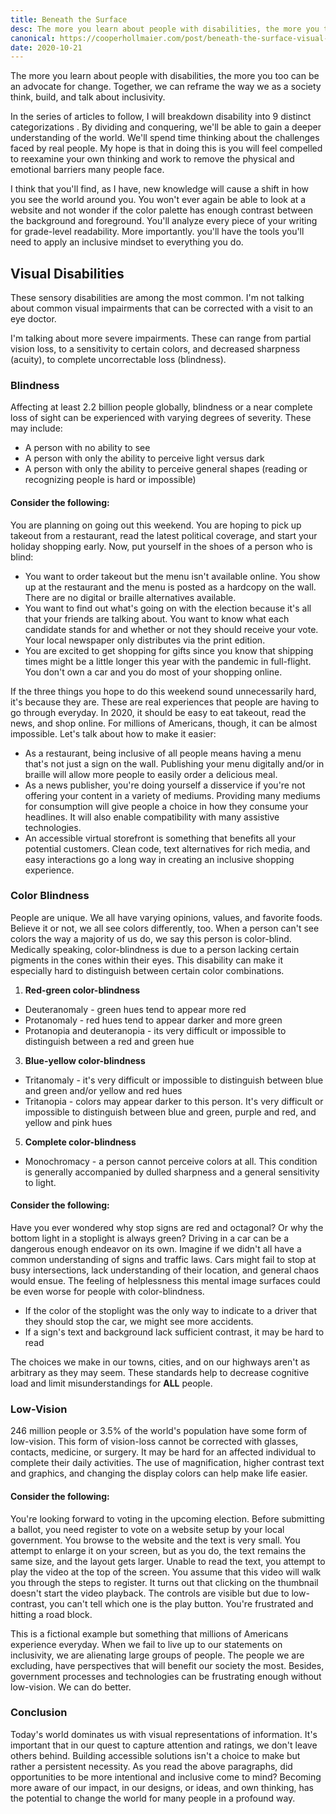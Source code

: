 ```yaml
---
title: Beneath the Surface
desc: The more you learn about people with disabilities, the more you too can be an advocate for change.
canonical: https://cooperhollmaier.com/post/beneath-the-surface-visual-disabilities/
date: 2020-10-21
---
```


<span class="firstcharacter">T</span>he more you learn about people with disabilities, the more you too can be an advocate for change. Together, we can reframe the way we as a society think, build, and talk about inclusivity.

In the series of articles to follow, I will breakdown disability into 9 distinct categorizations . By dividing and conquering, we'll be able to gain a deeper understanding of the world. We'll spend time thinking about the challenges faced by real people. My hope is that in doing this is you will feel compelled to reexamine your own thinking and work to remove the physical and emotional barriers many people face.

I think that you'll find, as I have, new knowledge will cause a shift in how you see the world around you. You won't ever again be able to look at a website and not wonder if the color palette has enough contrast between the background and foreground. You'll analyze every piece of your writing for grade-level readability. More importantly. you'll have the tools you'll need to apply an inclusive mindset to everything you do.

## Visual Disabilities

These sensory disabilities are among the most common. I'm not talking about common visual impairments that can be corrected with a visit to an eye doctor.

I'm talking about more severe impairments. These can range from partial vision loss, to a sensitivity to certain colors, and decreased sharpness (acuity), to complete uncorrectable loss (blindness).

### Blindness

Affecting at least 2.2 billion people globally, blindness or a near complete loss of sight can be experienced with varying degrees of severity. These may include:

- A person with no ability to see
- A person with only the ability to perceive light versus dark
- A person with only the ability to perceive general shapes (reading or recognizing people is hard or impossible)

#### Consider the following:

You are planning on going out this weekend. You are hoping to pick up takeout from a restaurant, read the latest political coverage, and start your holiday shopping early. Now, put yourself in the shoes of a person who is blind:

- You want to order takeout but the menu isn't available online. You show up at the restaurant and the menu is posted as a hardcopy on the wall. There are no digital or braille alternatives available.
- You want to find out what's going on with the election because it's all that your friends are talking about. You want to know what each candidate stands for and whether or not they should receive your vote. Your local newspaper only distributes via the print edition.
- You are excited to get shopping for gifts since you know that shipping times might be a little longer this year with the pandemic in full-flight. You don't own a car and you do most of your shopping online.

If the three things you hope to do this weekend sound unnecessarily hard, it's because they are. These are real experiences that people are having to go through everyday. In 2020, it should be easy to eat takeout, read the news, and shop online. For millions of Americans, though, it can be almost impossible. Let's talk about how to make it easier:

- As a restaurant, being inclusive of all people means having a menu that's not just a sign on the wall. Publishing your menu digitally and/or in braille will allow more people to easily order a delicious meal.
- As a news publisher, you're doing yourself a disservice if you're not offering your content in a variety of mediums. Providing many mediums for consumption will give people a choice in how they consume your headlines. It will also enable compatibility with many assistive technologies.
- An accessible virtual storefront is something that benefits all your potential customers. Clean code, text alternatives for rich media, and easy interactions go a long way in creating an inclusive shopping experience.

### Color Blindness

People are unique. We all have varying opinions, values, and favorite foods. Believe it or not, we all see colors differently, too. When a person can't see colors the way a majority of us do, we say this person is color-blind. Medically speaking, color-blindness is due to a person lacking certain pigments in the cones within their eyes. This disability can make it especially hard to distinguish between certain color combinations.

1.  **Red-green color-blindness**

- Deuteranomaly - green hues tend to appear more red
- Protanomaly - red hues tend to appear darker and more green
- Protanopia and deuteranopia - its very difficult or impossible to distinguish between a red and green hue

3.  **Blue-yellow color-blindness**

- Tritanomaly - it's very difficult or impossible to distinguish between blue and green and/or yellow and red hues
- Tritanopia - colors may appear darker to this person. It's very difficult or impossible to distinguish between blue and green, purple and red, and yellow and pink hues

5.  **Complete color-blindness**

- Monochromacy - a person cannot perceive colors at all. This condition is generally accompanied by dulled sharpness and a general sensitivity to light.

#### Consider the following:

Have you ever wondered why stop signs are red and octagonal? Or why the bottom light in a stoplight is always green? Driving in a car can be a dangerous enough endeavor on its own. Imagine if we didn't all have a common understanding of signs and traffic laws. Cars might fail to stop at busy intersections, lack understanding of their location, and general chaos would ensue. The feeling of helplessness this mental image surfaces could be even worse for people with color-blindness.

- If the color of the stoplight was the only way to indicate to a driver that they should stop the car, we might see more accidents.
- If a sign's text and background lack sufficient contrast, it may be hard to read

The choices we make in our towns, cities, and on our highways aren't as arbitrary as they may seem. These standards help to decrease cognitive load and limit misunderstandings for **ALL** people.

### Low-Vision

246 million people or 3.5% of the world's population have some form of low-vision. This form of vision-loss cannot be corrected with glasses, contacts, medicine, or surgery. It may be hard for an affected individual to complete their daily activities. The use of magnification, higher contrast text and graphics, and changing the display colors can help make life easier.

#### Consider the following:

You're looking forward to voting in the upcoming election. Before submitting a ballot, you need register to vote on a website setup by your local government. You browse to the website and the text is very small. You attempt to enlarge it on your screen, but as you do, the text remains the same size, and the layout gets larger. Unable to read the text, you attempt to play the video at the top of the screen. You assume that this video will walk you through the steps to register. It turns out that clicking on the thumbnail doesn't start the video playback. The controls are visible but due to low-contrast, you can't tell which one is the play button. You're frustrated and hitting a road block.

This is a fictional example but something that millions of Americans experience everyday. When we fail to live up to our statements on inclusivity, we are alienating large groups of people. The people we are excluding, have perspectives that will benefit our society the most. Besides, government processes and technologies can be frustrating enough without low-vision. We can do better.

### Conclusion

Today's world dominates us with visual representations of information. It's important that in our quest to capture attention and ratings, we don't leave others behind. Building accessible solutions isn't a choice to make but rather a persistent necessity. As you read the above paragraphs, did opportunities to be more intentional and inclusive come to mind? Becoming more aware of our impact, in our designs, or ideas, and own thinking, has the potential to change the world for many people in a profound way.

